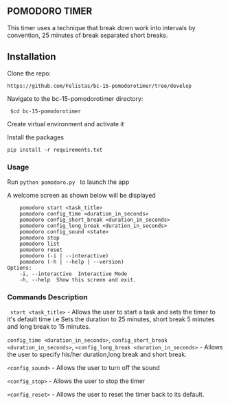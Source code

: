 ## POMODORO TIMER 

This timer uses a technique that break down work into intervals by convention, 25 minutes of break separated short breaks.

## Installation

Clone the repo:

```
https://github.com/Felistas/bc-15-pomodorotimer/tree/develop
```
Navigate to the bc-15-pomodorotimer directory:

```
 $cd bc-15-pomodorotimer 
```

Create virtual environment and activate it

Install the packages

``` 
pip install -r requirements.txt 
```
### Usage 
Run `python pomodoro.py ` to launch the app

A welcome screen as shown below will be displayed

``` Usage:
    pomodoro start <task_title>
    pomodoro config_time <duration_in_seconds>
    pomodoro config_short_break <duration_in_seconds>
    pomodoro config_long_break <duration_in_seconds>
    pomodoro config_sound <state>
    pomodoro stop
    pomodoro list
    pomodoro reset 
    pomodoro (-i | --interactive)
    pomodoro (-h | --help | --version)
Options:
    -i, --interactive  Interactive Mode
    -h, --help  Show this screen and exit.
```
### Commands Description
` start <task_title>` - Allows the user to start a task and sets the timer to it's default time i.e Sets the duration to 25 minutes, short break 5 minutes and long break to 15 minutes.

`config_time <duration_in_seconds>`, `config_short_break <duration_in_seconds>`, `<config_long_break <duration_in_seconds>` - Allows the user to specify his/her duration,long break and short break.

`<config_sound>` - Allows the user to turn off the sound

`<config_stop>` - Allows the user to stop the timer 

`<config_reset>` - Allows the user to reset the timer back to its default.







 

